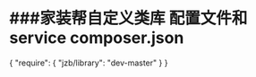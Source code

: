 ###家装帮自定义类库
配置文件和service
composer.json
=========================================================
{
    "require": {
        "jzb/library": "dev-master"
    } 
}